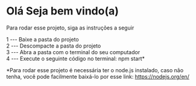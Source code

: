 <h1>Olá Seja bem vindo(a) </h1>
  
  Para rodar esse projeto, siga as instruções a seguir

1 --- Baixe a pasta do projeto<br>
2 --- Descompacte a pasta do projeto<br>
3 --- Abra a pasta com o terminal do seu computador<br>
4 --- Execute o seguinte código no terminal: npm start*

*Para rodar esse projeto é necessária ter o node.js instalado, caso não tenha, você pode facilmente baixá-lo por esse link: https://nodejs.org/en/
